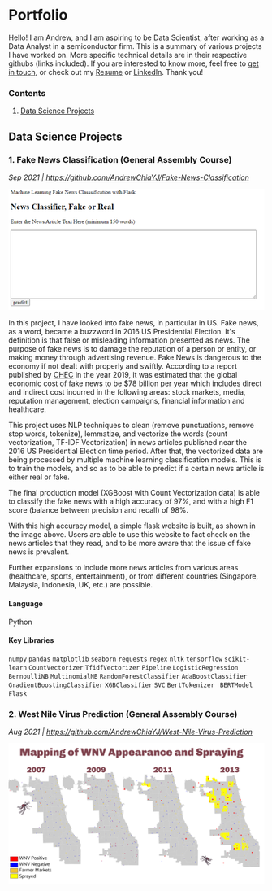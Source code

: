 # Portfolio

Hello! I am Andrew, and I am aspiring to be Data Scientist, after working as a Data Analyst in a semiconductor firm. This is a summary of various projects I have worked on. More specific technical details are in their respective githubs (links included). If you are interested to know more, feel free to [get in touch](mailto:chiayj95@hotmail.com), or check out my [Resume](../master/Resume_Chia%20Yih%20Jeng.pdf) or [LinkedIn](https://www.linkedin.com/in/andrewchiayj/). Thank you! 


### Contents

1. [Data Science Projects](#Data-Science-Projects)

## Data Science Projects

### 1. Fake News Classification (General Assembly Course)

*Sep 2021 | https://github.com/AndrewChiaYJ/Fake-News-Classification*

<img src="./Visualisations/Fake_News_Classifications.png">

In this project, I have looked into fake news, in particular in US. Fake news, as a word, became a buzzword in 2016 US Presidential Election. It's definition is that false or misleading information presented as news. The purpose of fake news is to damage the reputation of a person or entity, or making money through advertising revenue. Fake News is dangerous to the economy if not dealt with properly and swiftly. According to a report published by  [CHEC](https://s3.amazonaws.com/media.mediapost.com/uploads/EconomicCostOfFakeNews.pdf)  in the year 2019, it was estimated that the global economic cost of fake news to be $78 billion per year which includes direct and indirect cost incurred in the following areas: stock markets, media, reputation management, election campaigns, financial information and healthcare.

This project uses NLP techniques to clean (remove punctuations, remove stop words, tokenize), lemmatize, and vectorize the words (count vectorization, TF-IDF Vectorization) in news articles published near the 2016 US Presidential Election time period. After that, the vectorized data are being processed by multiple machine learning classification models. This is to train the models, and so as to be able to predict if a certain news article is either real or fake.

The final production model (XGBoost with Count Vectorization data) is able to classify the fake news with a high accuracy of 97%, and with a high F1 score (balance between precision and recall) of 98%. 

With this high accuracy model, a simple flask website is built, as shown in the image above. Users are able to use this website to fact check on the news articles that they read, and to be more aware that the issue of fake news is prevalent. 

Further expansions to include more news articles from various areas (healthcare, sports, entertainment), or from different countries (Singapore, Malaysia, Indonesia, UK, etc.) are possible.

#### Language

Python

#### Key Libraries

`numpy` `pandas` `matplotlib` `seaborn` `requests` `regex` `nltk` `tensorflow` `scikit-learn` `CountVectorizer` `TfidfVectorizer` `Pipeline` `LogisticRegression` `BernoulliNB` `MultinomialNB` `RandomForestClassifier` `AdaBoostClassifier` `GradientBoostingClassifier` `XGBClassifier` `SVC` `BertTokenizer ` `BERTModel` `Flask` 

### 2. West Nile Virus Prediction (General Assembly Course)

*Aug 2021 | https://github.com/AndrewChiaYJ/West-Nile-Virus-Prediction*

<img src="./Visualisations/West_Nile_Virus_Prediction.png">
